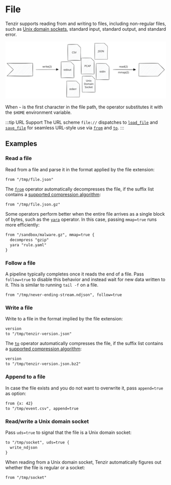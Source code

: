 # File

Tenzir supports reading from and writing to files, including non-regular files,
such as [Unix domain sockets](https://en.wikipedia.org/wiki/Unix_domain_socket),
standard input, standard output, and standard error.

![File](file.svg)

When `~` is the first character in the file path, the operator substitutes it
with the `$HOME` environment variable.

:::tip URL Support
The URL scheme `file://` dispatches to
[`load_file`](../../tql2/operators/load_file.md) and
[`save_file`](../../tql2/operators/save_file.md) for seamless URL-style use via
[`from`](../../tql2/operators/from.md) and [`to`](../../tql2/operators/to.md).
:::

## Examples

### Read a file

Read from a file and parse it in the format applied by the file extension:

```tql
from "/tmp/file.json"
```

The [`from`](../../tql2/operators/from.md) operator automatically decompresses the
file, if the suffix list contains a [supported compression
algorithm](../../tql2/operators/from.md#compression):

```tql
from "/tmp/file.json.gz"
```

Some operators perform better when the entire file arrives as a single block of
bytes, such as the [`yara`](../../tql2/operators/yara.md) operator. In this
case, passing `mmap=true` runs more efficiently:

```tql
from "/sandbox/malware.gz", mmap=true {
  decompress "gzip"
  yara "rule.yaml"
}
```

### Follow a file

A pipeline typically completes once it reads the end of a file. Pass
`follow=true` to disable this behavior and instead wait for new data written to
it. This is similar to running `tail -f` on a file.

```
from "/tmp/never-ending-stream.ndjson", follow=true
```

### Write a file

Write to a file in the format implied by the file extension:

```tql
version
to "/tmp/tenzir-version.json"
```

The [`to`](../../tql2/operators/to.md) operator automatically compresses the
file, if the suffix list contains a [supported compression
algorithm](../../tql2/operators/to.md#compression):

```tql
version
to "/tmp/tenzir-version.json.bz2"
```

### Append to a file

In case the file exists and you do not want to overwrite it, pass `append=true`
as option:

```tql
from {x: 42}
to "/tmp/event.csv", append=true
```

### Read/write a Unix domain socket

Pass `uds=true` to signal that the file is a Unix domain socket:

```tql
to "/tmp/socket", uds=true {
  write_ndjson
}
```

When reading from a Unix domain socket, Tenzir automatically figures out whether
the file is regular or a socket:

```tql
from "/tmp/socket"
```
